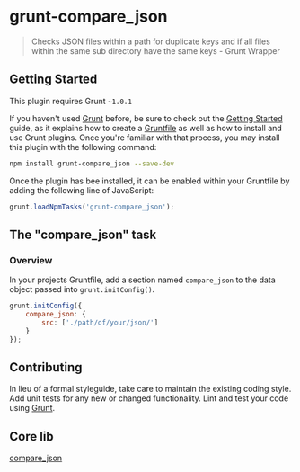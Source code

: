 # grunt-compare_json
> Checks JSON files within a path for duplicate keys and if all files within the same sub directory have the same
> keys - Grunt Wrapper

## Getting Started
This plugin requires Grunt `~1.0.1`

If you haven't used [Grunt](https://gruntjs.com) before, be sure to check out the
[Getting Started](https://gruntjs.com/getting-started) guide, as it explains how to create a
[Gruntfile](https://gruntjs.com/sample-gruntfile) as well as how to install and use Grunt plugins. Once you're familiar
with that process, you may install this plugin with the following command:

```bash
npm install grunt-compare_json --save-dev
```

Once the plugin has bee installed, it can be enabled within your Gruntfile by adding the following line of JavaScript:

```javascript
grunt.loadNpmTasks('grunt-compare_json');
```

## The "compare_json" task
### Overview
In your projects Gruntfile, add a section named `compare_json` to the data object passed into `grunt.initConfig()`.

```javascript
grunt.initConfig({
    compare_json: {
        src: ['./path/of/your/json/']
    }
});
```

## Contributing
In lieu of a formal styleguide, take care to maintain the existing coding style. Add unit tests for any new or changed
functionality. Lint and test your code using [Grunt](https://gruntjs.com).

## Core lib
[compare_json](https://github.com/GaneschaLabs-OS/compare_json)
